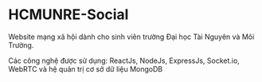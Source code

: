 # HCMUNRE-Social
Website mạng xã hội dành cho sinh viên trường Đại học Tài Nguyên và Môi Trường.

Các công nghệ được sử dụng: ReactJs, NodeJs, ExpressJs, Socket.io, WebRTC và hệ quản trị cơ sở dữ liệu MongoDB

